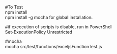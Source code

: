 #To Test\
npm install\
npm install -g mocha for global installation.

#if excecution of scripts is disable, run in PowerShell\
Set-ExecutionPolicy Unrestricted

#mocha\
mocha src/test/functions/exceljsFunctionTest.js
